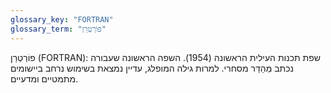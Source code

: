 ```yaml
---
glossary_key: "FORTRAN"
glossary_term: "פוֹרְטְרַן"
---
```


פוֹרְטְרַן (FORTRAN): שפת תכנות העילית הראשונה (1954). השפה הראשונה שעבורה נכתב מְהַדֵּר מסחרי. למרות גילה המופלג, עדיין נמצאת בשימוש נרחב ביישומים מתמטיים ומדעיים.
